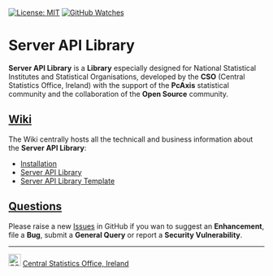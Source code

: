 [![License: MIT](https://img.shields.io/badge/License-MIT-yellow.svg)](https://opensource.org/licenses/MIT)
[![GitHub Watches](https://img.shields.io/github/watchers/goncaloperes/Project-CodeIgniter-CMS.svg?style=social&label=Watch&maxAge=2592000)](https://github.com/goncaloperes/Project-CodeIgniter-CMS/watchers)

# Server API Library
**Server API Library** is a **Library** especially designed for National Statistical Institutes and Statistical Organisations, developed by the **CSO** (Central Statistics Office, Ireland) with the support of the **PcAxis** statistical community and the collaboration of the **Open Source** community.

## [Wiki](https://github.com/CSOIreland/Server-API-Library/wiki)
The Wiki centrally hosts all the technicall and business information about the **Server API Library**:
* [Installation](https://github.com/CSOIreland/Server-API-Library/wiki/Server-API-Library-Installation)
* [Server API Library](https://github.com/CSOIreland/Server-API-Library/wiki/API-Library)
* [Server API Library Template](https://github.com/CSOIreland/Server-API-Library/wiki/API-Library-Template)

## [Questions](https://github.com/CSOIreland/Server-API-Library/issues/new/choose)
Please raise a new [Issues](https://github.com/CSOIreland/Server-API-Library/issues/new/choose) in GitHub if you wan to suggest an **Enhancement**, file a **Bug**, submit a **General Query** or report a **Security Vulnerability**.

***
<img src="https://user-images.githubusercontent.com/5030226/60980383-47ccbf80-a32c-11e9-8572-3c234abcd9fb.png" Title="CSO" alt="CSO" width="24"> [Central Statistics Office, Ireland](https://www.cso.ie/)   
